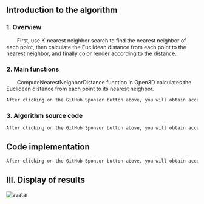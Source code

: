 ##  Introduction to the algorithm 

###  1. Overview 

  First, use K-nearest neighbor search to find the nearest neighbor of each point, then calculate the Euclidean distance from each point to the nearest neighbor, and finally color render according to the distance. 

###  2. Main functions 

  ComputeNearestNeighborDistance function in Open3D calculates the Euclidean distance from each point to its nearest neighbor. 

 ```python  
After clicking on the GitHub Sponsor button above, you will obtain access permissions to my private code repository ( https://github.com/slowlon/my_code_bar ) to view this blog code. By searching the code number of this blog, you can find the code you need, code number is: 2024020309574528788
 ```  
###  3. Algorithm source code 

 ```python  
After clicking on the GitHub Sponsor button above, you will obtain access permissions to my private code repository ( https://github.com/slowlon/my_code_bar ) to view this blog code. By searching the code number of this blog, you can find the code you need, code number is: 2024020309574528788
 ```  
##  Code implementation 

 ```python  
After clicking on the GitHub Sponsor button above, you will obtain access permissions to my private code repository ( https://github.com/slowlon/my_code_bar ) to view this blog code. By searching the code number of this blog, you can find the code you need, code number is: 2024020309574528788
 ```  
##  III. Display of results 

![avatar]( 437ab8d03993426b8a14948ec5132106.png) 

